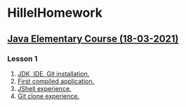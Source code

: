 # HillelHomework
## [Java Elementary Course (18-03-2021)](../../..)
### Lesson 1

1. [JDK, IDE, Git installation.](./Task1)
2. [First compiled application.](./Task2)
3. [JShell experience.](./Task3)
4. [Git clone experience.](./Task4)